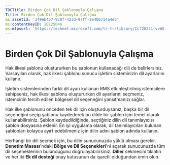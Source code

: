 ```yaml
---
TOCTitle: Birden Çok Dil Şablonuyla Çalışma
Title: Birden Çok Dil Şablonuyla Çalışma
ms:assetid: '349eb457-9c0f-423d-97ff-2e40b714a4eb'
ms:contentKeyID: 18125046
ms:mtpsurl: 'https://technet.microsoft.com/tr-tr/library/Cc720241(v=WS.10)'
---
```


Birden Çok Dil Şablonuyla Çalışma
=================================

Hak ilkesi şablonu oluştururken bu şablonun kullanacağı dili de belirlersiniz. Varsayılan olarak, hak ilkesi şablonu sunucu işletim sisteminizin dil ayarlarını kullanır.

İşletim sistemlerinden farklı dil ayarı kullanan RMS etkinleştirilmiş istemcilere sahipseniz, hak ilkesi şablonu oluştururken dil ayarlarını seçmeniz, istemcinin tercih edilen bölgesel dil seçeneğini yansıtmanızı sağlar.

Hak ilke şablonunu önceden tek dil için oluşturduysanız, başka bir dil seçeneğini seçip şablonu kaydederek bu dilde bir şablon için temel olarak kullanabilirsiniz. Şablon kaydedildiğinde, seçtiğiniz dilin dil tanımlayıcısı şablon dosyasına eklenir. En iyi uygulama olarak, dil tanımlayıcıları bulunan şablonları kolayca ayırt edebilmeniz için dilin adını şablon adında kullanın.

Herhangi bir dili seçmek için, bu dilin sunucunuzda yüklü olması gerekir. **Denetim Masası**'ndaki **Bölge ve Dil Seçenekleri**'ni açarak sunucunuzda tüm dil seçeneklerinin bulunduğunu doğrulayabilirsiniz. **Diller** sekmesini tıklatın ve her iki **Ek dil desteği** onay kutusunun da işaretli olduğundan emin olun.
